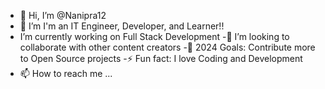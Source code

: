 - 👋 Hi, I’m @Nanipra12
- 👀 I’m I'm an IT Engineer, Developer, and Learner!!
- I’m currently working on Full Stack Development
-👯 I’m looking to collaborate with other content creators
-🥅 2024 Goals: Contribute more to Open Source projects
-⚡ Fun fact: I love Coding and Development
- 📫 How to reach me ...

<!---
Nanipra12/Nanipra12 is a ✨ special ✨ repository because its `README.md` (this file) appears on your GitHub profile.
You can click the Preview link to take a look at your changes.
--->
